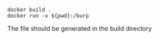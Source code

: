 ```
docker build .
docker run -v ${pwd}:/burp
```
The file should be generated in the build directory